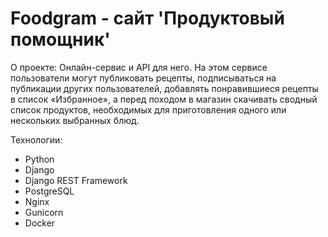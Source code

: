 # Foodgram - сайт 'Продуктовый помощник'

О проекте:
Онлайн-сервис и API для него. На этом сервисе пользователи могут публиковать рецепты, подписываться на публикации других пользователей, добавлять понравившиеся рецепты в список «Избранное», а перед походом в магазин скачивать сводный список продуктов, необходимых для приготовления одного или нескольких выбранных блюд.

Технологии:

- Python
- Django
- Django REST Framework
- PostgreSQL
- Nginx
- Gunicorn
- Docker
